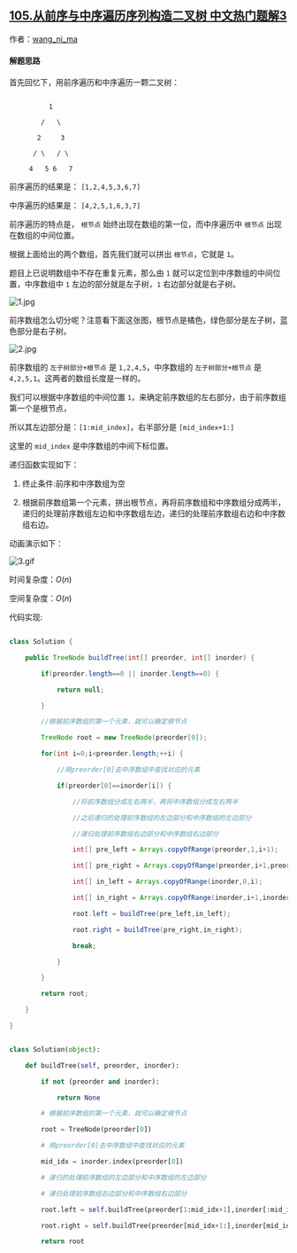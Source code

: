## [105.从前序与中序遍历序列构造二叉树 中文热门题解3](https://leetcode.cn/problems/construct-binary-tree-from-preorder-and-inorder-traversal/solutions/100000/dong-hua-yan-shi-105-cong-qian-xu-yu-zhong-xu-bian)

作者：[wang_ni_ma](https://leetcode.cn/u/wang_ni_ma)


#### 解题思路
首先回忆下，用前序遍历和中序遍历一颗二叉树：  
```
	      1
	    /   \
	   2     3
	  / \   / \ 
	 4   5 6   7
```
前序遍历的结果是： ```[1,2,4,5,3,6,7]```    
中序遍历的结果是： ```[4,2,5,1,6,3,7]```    
前序遍历的特点是， ```根节点``` 始终出现在数组的第一位，而中序遍历中 ```根节点``` 出现在数组的中间位置。   
根据上面给出的两个数组，首先我们就可以拼出 ```根节点```，它就是 ```1```。   
题目上已说明数组中不存在重复元素，那么由 ```1``` 就可以定位到中序数组的中间位置，中序数组中 ```1``` 左边的部分就是左子树，```1``` 右边部分就是右子树。   

![1.jpg](https://pic.leetcode-cn.com/19e17e9aabb2748620d4ed4d9a27d767aa9f02e0d77df9c6a9134d54c667916f-1.jpg)

前序数组怎么切分呢？注意看下面这张图，根节点是橘色，绿色部分是左子树，蓝色部分是右子树。   

![2.jpg](https://pic.leetcode-cn.com/beff309937462b352940c1925de8ff50c22b65bada872cf286b0228a45054ea2-2.jpg)

前序数组的 ```左子树部分+根节点``` 是 ```1,2,4,5```，中序数组的 ```左子树部分+根节点``` 是 ```4,2,5,1```。这两者的数组长度是一样的。      
我们可以根据中序数组的中间位置 ```1```，来确定前序数组的左右部分，由于前序数组第一个是根节点，   
所以其左边部分是：```[1:mid_index]```，右半部分是 ```[mid_index+1:]```      
这里的 ```mid_index``` 是中序数组的中间下标位置。   
递归函数实现如下：   
1. 终止条件:前序和中序数组为空   
2. 根据前序数组第一个元素，拼出根节点，再将前序数组和中序数组分成两半，递归的处理前序数组左边和中序数组左边，递归的处理前序数组右边和中序数组右边。   
   
动画演示如下：   

![3.gif](https://pic.leetcode-cn.com/3c6f97a06b20b92779e1c503727e022a4aed11b28ab54d70233855fb54337894-3.gif)

时间复杂度：$O(n)$     
空间复杂度：$O(n)$   
   
代码实现:
```Java []
class Solution {
	public TreeNode buildTree(int[] preorder, int[] inorder) {
		if(preorder.length==0 || inorder.length==0) {
			return null;
		}
		//根据前序数组的第一个元素，就可以确定根节点
		TreeNode root = new TreeNode(preorder[0]);
		for(int i=0;i<preorder.length;++i) {
			//用preorder[0]去中序数组中查找对应的元素
			if(preorder[0]==inorder[i]) {
				//将前序数组分成左右两半，再将中序数组分成左右两半
				//之后递归的处理前序数组的左边部分和中序数组的左边部分
				//递归处理前序数组右边部分和中序数组右边部分
				int[] pre_left = Arrays.copyOfRange(preorder,1,i+1);
				int[] pre_right = Arrays.copyOfRange(preorder,i+1,preorder.length);
				int[] in_left = Arrays.copyOfRange(inorder,0,i);
				int[] in_right = Arrays.copyOfRange(inorder,i+1,inorder.length);
				root.left = buildTree(pre_left,in_left);
				root.right = buildTree(pre_right,in_right);
				break;
			}
		}
		return root;
	}
}
```
```Python []
class Solution(object):
	def buildTree(self, preorder, inorder):
		if not (preorder and inorder):
			return None
		# 根据前序数组的第一个元素，就可以确定根节点	
		root = TreeNode(preorder[0])
		# 用preorder[0]去中序数组中查找对应的元素
		mid_idx = inorder.index(preorder[0])
		# 递归的处理前序数组的左边部分和中序数组的左边部分
		# 递归处理前序数组右边部分和中序数组右边部分
		root.left = self.buildTree(preorder[1:mid_idx+1],inorder[:mid_idx])
		root.right = self.buildTree(preorder[mid_idx+1:],inorder[mid_idx+1:])
		return root
```   
   
